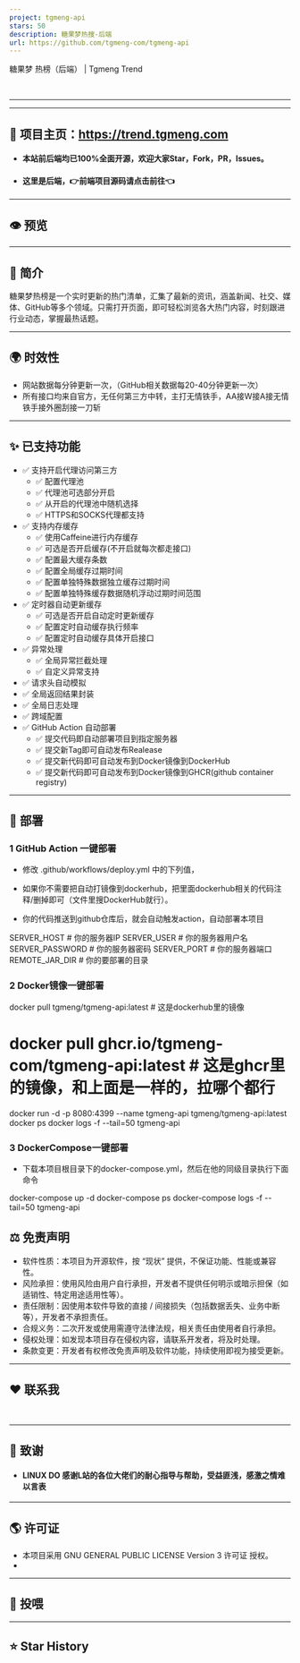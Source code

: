 ```yaml
---
project: tgmeng-api
stars: 50
description: 糖果梦热搜-后端
url: https://github.com/tgmeng-com/tgmeng-api
---
```


糖果梦 热榜（后端） | Tgmeng Trend

           

* * *


-------------------------------------------------

🏩 项目主页：https://trend.tgmeng.com
--------------------------------

-   #### 本站前后端均已100%全面开源，欢迎大家Star，Fork，PR，Issues。  
    
-   #### 这里是后端，👉前端项目源码请点击前往👈
    

* * *

👁️ 预览
------

* * *

📖 简介
-----

糖果梦热榜是一个实时更新的热门清单，汇集了最新的资讯，涵盖新闻、社交、媒体、GitHub等多个领域。只需打开页面，即可轻松浏览各大热门内容，时刻跟进行业动态，掌握最热话题。

* * *

🌍 时效性
------

-   网站数据每分钟更新一次，（GitHub相关数据每20-40分钟更新一次）
-   所有接口均来自官方，无任何第三方中转，主打无情铁手，AA接W接A接无情铁手接外圈刮接一刀斩

* * *

✨ 已支持功能
-------

-   ✅ 支持开启代理访问第三方
    -   ✅ 配置代理池
    -   ✅ 代理池可选部分开启
    -   ✅ 从开启的代理池中随机选择
    -   ✅ HTTPS和SOCKS代理都支持
-   ✅ 支持内存缓存
    -   ✅ 使用Caffeine进行内存缓存
    -   ✅ 可选是否开启缓存(不开启就每次都走接口)
    -   ✅ 配置最大缓存条数
    -   ✅ 配置全局缓存过期时间
    -   ✅ 配置单独特殊数据独立缓存过期时间
    -   ✅ 配置单独特殊缓存数据随机浮动过期时间范围
-   ✅ 定时器自动更新缓存
    -   ✅ 可选是否开启自动定时更新缓存
    -   ✅ 配置定时自动缓存执行频率
    -   ✅ 配置定时自动缓存具体开启接口
-   ✅ 异常处理
    -   ✅ 全局异常拦截处理
    -   ✅ 自定义异常支持
-   ✅ 请求头自动模拟
-   ✅ 全局返回结果封装
-   ✅ 全局日志处理
-   ✅ 跨域配置
-   ✅ GitHub Action 自动部署
    -   ✅ 提交代码即自动部署项目到指定服务器
    -   ✅ 提交新Tag即可自动发布Realease
    -   ✅ 提交新代码即可自动发布到Docker镜像到DockerHub
    -   ✅ 提交新代码即可自动发布到Docker镜像到GHCR(github container registry)

* * *

🗼 部署
-----

### 1 GitHub Action 一键部署

-   修改 .github/workflows/deploy.yml 中的下列值，
    
-   如果你不需要把自动打镜像到dockerhub，把里面dockerhub相关的代码注释/删掉即可（文件里搜DockerHub就行）。
    
-   你的代码推送到github仓库后，就会自动触发action，自动部署本项目
    

SERVER\_HOST      # 你的服务器IP
SERVER\_USER      # 你的服务器用户名
SERVER\_PASSWORD  # 你的服务器密码
SERVER\_PORT      # 你的服务器端口
REMOTE\_JAR\_DIR   # 你的要部署的目录

### 2 Docker镜像一键部署

docker pull tgmeng/tgmeng-api:latest                     # 这是dockerhub里的镜像
# docker pull ghcr.io/tgmeng-com/tgmeng-api:latest       # 这是ghcr里的镜像，和上面是一样的，拉哪个都行
docker run -d -p 8080:4399 --name tgmeng-api tgmeng/tgmeng-api:latest
docker ps
docker logs -f --tail=50 tgmeng-api

### 3 DockerCompose一键部署

-   下载本项目根目录下的docker-compose.yml，然后在他的同级目录执行下面命令

docker-compose up -d
docker-compose ps
docker-compose logs -f --tail=50 tgmeng-api

⚖️ 免责声明
-------

-   软件性质：本项目为开源软件，按 “现状” 提供，不保证功能、性能或兼容性。
-   风险承担：使用风险由用户自行承担，开发者不提供任何明示或暗示担保（如适销性、特定用途适用性等）。
-   责任限制：因使用本软件导致的直接 / 间接损失（包括数据丢失、业务中断等），开发者不承担责任。
-   合规义务：二次开发或使用需遵守法律法规，相关责任由使用者自行承担。
-   侵权处理：如发现本项目存在侵权内容，请联系开发者，将及时处理。
-   条款变更：开发者有权修改免责声明及软件功能，持续使用即视为接受更新。

* * *

❤️ 联系我
------

           

* * *

💐 致谢
-----

-   #### LINUX DO 感谢L站的各位大佬们的耐心指导与帮助，受益匪浅，感激之情难以言表
    

* * *

🌎 许可证
------

-   本项目采用 GNU GENERAL PUBLIC LICENSE Version 3 许可证 授权。
-   

* * *

🧧 投喂
-----

* * *

⭐ Star History
--------------
